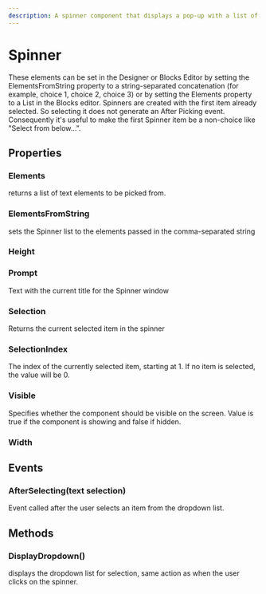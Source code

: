 ```yaml
---
description: A spinner component that displays a pop-up with a list of elements.
---
```


# Spinner

These elements can be set in the Designer or Blocks Editor by setting the ElementsFromString property to a string-separated concatenation \(for example, choice 1, choice 2, choice 3\) or by setting the Elements property to a List in the Blocks editor. Spinners are created with the first item already selected. So selecting it does not generate an After Picking event. Consequently it's useful to make the first Spinner item be a non-choice like "Select from below...".

## Properties

### Elements

returns a list of text elements to be picked from.

### ElementsFromString

sets the Spinner list to the elements passed in the comma-separated string

### Height

### Prompt

Text with the current title for the Spinner window

### Selection

Returns the current selected item in the spinner

### SelectionIndex

The index of the currently selected item, starting at 1. If no item is selected, the value will be 0.

### Visible

Specifies whether the component should be visible on the screen. Value is true if the component is showing and false if hidden.

### Width

## Events

### AfterSelecting\(text selection\)

Event called after the user selects an item from the dropdown list.

## Methods

### DisplayDropdown\(\)

displays the dropdown list for selection, same action as when the user clicks on the spinner.

